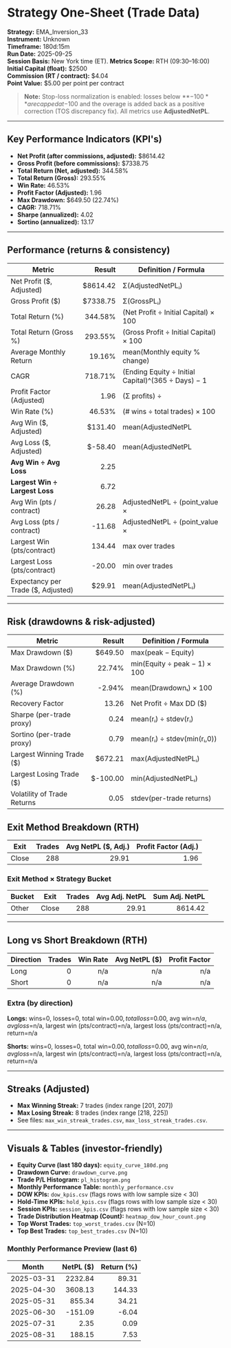 
# Strategy One-Sheet (Trade Data)

**Strategy:** EMA_Inversion_33  
**Instrument:** Unknown  
**Timeframe:** 180d:15m  
**Run Date:** 2025-09-25  
**Session Basis:** New York time (ET). **Metrics Scope:** RTH (09:30–16:00)  
**Initial Capital (float):** $2500  
**Commission (RT / contract):** $4.04  
**Point Value:** $5.00 per point per contract

> **Note:** Stop-loss normalization is enabled: losses below **−$100** are capped at −$100 and the overage is added back as a positive correction (TOS discrepancy fix). All metrics use **AdjustedNetPL**.

---

## Key Performance Indicators (KPI's)
- **Net Profit (after commissions, adjusted):** $8614.42
- **Gross Profit (before commissions):** $7338.75
- **Total Return (Net, adjusted):** 344.58%
- **Total Return (Gross):** 293.55%
- **Win Rate:** 46.53%
- **Profit Factor (Adjusted):** 1.96
- **Max Drawdown:** $649.50 (22.74%)
- **CAGR:** 718.71%
- **Sharpe (annualized):** 4.02
- **Sortino (annualized):** 13.17

---

## Performance (returns & consistency)
| Metric | Result | Definition / Formula |
|---|---:|---|
| Net Profit ($, Adjusted) | $8614.42 | Σ(AdjustedNetPLᵢ) |
| Gross Profit ($) | $7338.75 | Σ(GrossPLᵢ) |
| Total Return (%) | 344.58% | (Net Profit ÷ Initial Capital) × 100 |
| Total Return (Gross %) | 293.55% | (Gross Profit ÷ Initial Capital) × 100 |
| Average Monthly Return | 19.16% | mean(Monthly equity % change) |
| CAGR | 718.71% | (Ending Equity ÷ Initial Capital)^(365 ÷ Days) − 1 |
| Profit Factor (Adjusted) | 1.96 | (Σ profits) ÷ |Σ losses| |
| Win Rate (%) | 46.53% | (# wins ÷ total trades) × 100 |
| Avg Win ($, Adjusted) | $131.40 | mean(AdjustedNetPL | >0) |
| Avg Loss ($, Adjusted) | $-58.40 | mean(AdjustedNetPL | <0) |
| **Avg Win ÷ Avg Loss** | 2.25 | |Avg Win| ÷ |Avg Loss| |
| **Largest Win ÷ Largest Loss** | 6.72 | |Largest Win| ÷ |Largest Loss| |
| Avg Win (pts / contract) | 26.28 | AdjustedNetPL ÷ (point_value × |Qty|) |
| Avg Loss (pts / contract) | -11.68 | AdjustedNetPL ÷ (point_value × |Qty|) |
| Largest Win (pts/contract) | 134.44 | max over trades |
| Largest Loss (pts/contract) | -20.00 | min over trades |
| Expectancy per Trade ($, Adjusted) | $29.91 | mean(AdjustedNetPLᵢ) |

---

## Risk (drawdowns & risk-adjusted)
| Metric | Result | Definition / Formula |
|---|---:|---|
| Max Drawdown ($) | $649.50 | max(peak − Equity) |
| Max Drawdown (%) | 22.74% | min(Equity ÷ peak − 1) × 100 |
| Average Drawdown (%) | -2.94% | mean(Drawdownₜ) × 100 |
| Recovery Factor | 13.26 | Net Profit ÷ Max DD ($) |
| Sharpe (per-trade proxy) | 0.24 | mean(rᵢ) ÷ stdev(rᵢ) |
| Sortino (per-trade proxy) | 0.79 | mean(rᵢ) ÷ stdev(min(rᵢ,0)) |
| Largest Winning Trade ($) | $672.21 | max(AdjustedNetPLᵢ) |
| Largest Losing Trade ($) | $-100.00 | min(AdjustedNetPLᵢ) |
| Volatility of Trade Returns | 0.05 | stdev(per-trade returns) |

## Exit Method Breakdown (RTH)
| Exit | Trades | Avg NetPL ($, Adj.) | Profit Factor (Adj.) |
|---|---:|---:|---:|
| Close | 288 | 29.91 | 1.96 |

### Exit Method × Strategy Bucket
| Bucket | Exit | Trades | Avg Adj. NetPL | Sum Adj. NetPL |
|---|---|---:|---:|---:|
| Other | Close | 288 | 29.91 | 8614.42 |

---

## Long vs Short Breakdown (RTH)
| Direction | Trades | Win Rate | Avg NetPL ($) | Profit Factor |
|---|---:|---:|---:|---:|
| Long | 0 | n/a | n/a | n/a |
| Short | 0 | n/a | n/a | n/a |

### Extra (by direction)
**Longs:** wins=0, losses=0, total win=$0.00, total loss=$0.00, avg win=$n/a, avg loss=$n/a, largest win (pts/contract)=n/a, largest loss (pts/contract)=n/a, return=n/a

**Shorts:** wins=0, losses=0, total win=$0.00, total loss=$0.00, avg win=$n/a, avg loss=$n/a, largest win (pts/contract)=n/a, largest loss (pts/contract)=n/a, return=n/a

---

## Streaks (Adjusted)
- **Max Winning Streak:** 7 trades (index range [201, 207])
- **Max Losing Streak:** 8 trades (index range [218, 225])
- See files: `max_win_streak_trades.csv`, `max_loss_streak_trades.csv`.

---

## Visuals & Tables (investor-friendly)
- **Equity Curve (last 180 days):** `equity_curve_180d.png`
- **Drawdown Curve:** `drawdown_curve.png`
- **Trade P/L Histogram:** `pl_histogram.png`
- **Monthly Performance Table:** `monthly_performance.csv`
- **DOW KPIs:** `dow_kpis.csv` (flags rows with low sample size < 30)
- **Hold-Time KPIs:** `hold_kpis.csv` (flags rows with low sample size < 30)
- **Session KPIs:** `session_kpis.csv` (flags rows with low sample size < 30)
- **Trade Distribution Heatmap (Count):** `heatmap_dow_hour_count.png`
- **Top Worst Trades:** `top_worst_trades.csv` (N=10)
- **Top Best Trades:** `top_best_trades.csv` (N=10)

### Monthly Performance Preview (last 6)
| Month | NetPL ($) | Return (%) |
|---|---:|---:|
| 2025-03-31 | 2232.84 | 89.31 |
| 2025-04-30 | 3608.13 | 144.33 |
| 2025-05-31 | 855.34 | 34.21 |
| 2025-06-30 | -151.09 | -6.04 |
| 2025-07-31 | 2.35 | 0.09 |
| 2025-08-31 | 188.15 | 7.53 |
